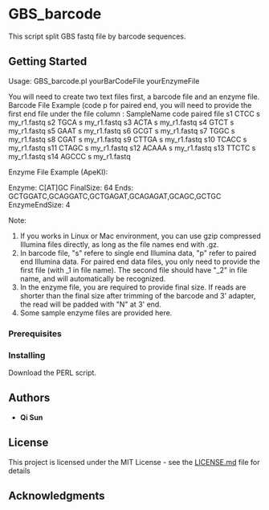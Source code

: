 # GBS_barcode

This script split GBS fastq file by barcode sequences. 

## Getting Started
Usage: 
GBS_barcode.pl yourBarCodeFile yourEnzymeFile

You will need to create two text files first, a barcode file and an enzyme file.
Barcode File Example (code p for paired end, you will need to provide the first end file under the file column :
SampleName	code	paired	file
s1	CTCC	s	my_r1.fastq
s2	TGCA	s	my_r1.fastq
s3	ACTA	s	my_r1.fastq
s4	GTCT	s	my_r1.fastq
s5	GAAT	s	my_r1.fastq
s6	GCGT	s	my_r1.fastq
s7	TGGC	s	my_r1.fastq
s8	CGAT	s	my_r1.fastq
s9	CTTGA	s	my_r1.fastq
s10	TCACC	s	my_r1.fastq
s11	CTAGC	s	my_r1.fastq
s12	ACAAA	s	my_r1.fastq
s13	TTCTC	s	my_r1.fastq
s14	AGCCC	s	my_r1.fastq


Enzyme File Example (ApeKI):

Enzyme: C[AT]GC
FinalSize: 64
Ends: GCTGGATC,GCAGGATC,GCTGAGAT,GCAGAGAT,GCAGC,GCTGC
EnzymeEndSize: 4


Note:
1. If you works in Linux or Mac environment, you can use gzip compressed Illumina files directly, as long as the file names end with .gz.
2. In barcode file, "s" refere to single end Illumina data, "p" refer to paired end Illumina data. For paired end data files, you only need to provide the first file (with _1 in file name). The second file should have "_2" in file name, and will automatically be recognized.
3. In the enzyme file, you are required to provide final size. If reads are shorter than the final size after trimming of the barcode and 3' adapter, the read will be padded with "N" at 3' end. 
4. Some sample enzyme files are provided here.

### Prerequisites


### Installing

Download the PERL script.

## Authors

* **Qi Sun**

## License

This project is licensed under the MIT License - see the [LICENSE.md](LICENSE.md) file for details

## Acknowledgments
